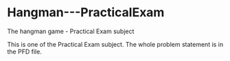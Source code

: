 # Hangman---PracticalExam
The hangman game - Practical Exam subject

This is one of the Practical Exam subject. The whole problem statement is in the PFD file.
